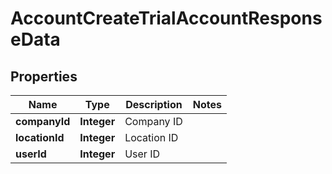 

# AccountCreateTrialAccountResponseData


## Properties

| Name | Type | Description | Notes |
|------------ | ------------- | ------------- | -------------|
|**companyId** | **Integer** | Company ID |  |
|**locationId** | **Integer** | Location ID |  |
|**userId** | **Integer** | User ID |  |



